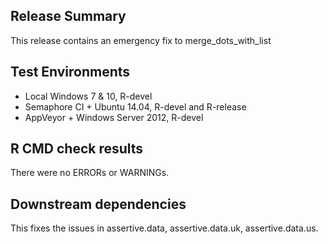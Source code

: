 ## Release Summary

This release contains an emergency fix to merge_dots_with_list

## Test Environments

* Local Windows 7 & 10, R-devel 
* Semaphore CI + Ubuntu 14.04, R-devel and R-release
* AppVeyor + Windows Server 2012, R-devel

## R CMD check results

There were no ERRORs or WARNINGs.

## Downstream dependencies

This fixes the issues in assertive.data, assertive.data.uk, assertive.data.us.
